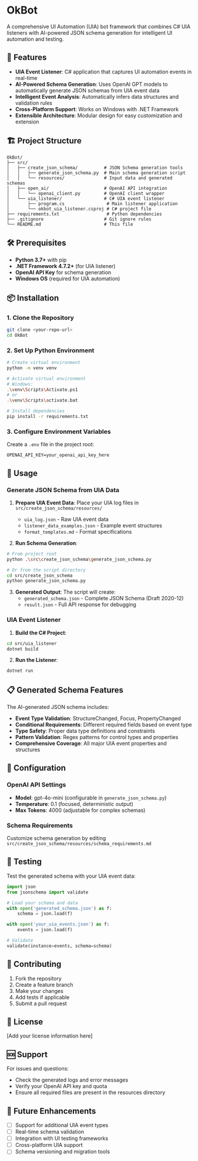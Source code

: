 # OkBot

A comprehensive UI Automation (UIA) bot framework that combines C# UIA listeners with AI-powered JSON schema generation for intelligent UI automation and testing.

## 🚀 Features

- **UIA Event Listener**: C# application that captures UI automation events in real-time
- **AI-Powered Schema Generation**: Uses OpenAI GPT models to automatically generate JSON schemas from UIA event data
- **Intelligent Event Analysis**: Automatically infers data structures and validation rules
- **Cross-Platform Support**: Works on Windows with .NET Framework
- **Extensible Architecture**: Modular design for easy customization and extension

## 🏗️ Project Structure

```
OkBot/
├── src/
│   ├── create_json_schema/          # JSON Schema generation tools
│   │   ├── generate_json_schema.py  # Main schema generation script
│   │   └── resources/               # Input data and generated schemas
│   ├── open_ai/                     # OpenAI API integration
│   │   └── openai_client.py         # OpenAI client wrapper
│   └── uia_listener/                # C# UIA event listener
│       ├── program.cs                # Main listener application
│       └── okbot_uia_listener.csproj # C# project file
├── requirements.txt                  # Python dependencies
├── .gitignore                       # Git ignore rules
└── README.md                        # This file
```

## 🛠️ Prerequisites

- **Python 3.7+** with pip
- **.NET Framework 4.7.2+** (for UIA listener)
- **OpenAI API Key** for schema generation
- **Windows OS** (required for UIA automation)

## 📦 Installation

### 1. Clone the Repository
```bash
git clone <your-repo-url>
cd OkBot
```

### 2. Set Up Python Environment
```bash
# Create virtual environment
python -m venv venv

# Activate virtual environment
# Windows:
.\venv\Scripts\Activate.ps1
# or
.\venv\Scripts\activate.bat

# Install dependencies
pip install -r requirements.txt
```

### 3. Configure Environment Variables
Create a `.env` file in the project root:
```env
OPENAI_API_KEY=your_openai_api_key_here
```

## 🚀 Usage

### Generate JSON Schema from UIA Data

1. **Prepare UIA Event Data**: Place your UIA log files in `src/create_json_schema/resources/`
   - `uia_log.json` - Raw UIA event data
   - `listener_data_examples.json` - Example event structures
   - `format_templates.md` - Format specifications

2. **Run Schema Generation**:
```bash
# From project root
python .\src\create_json_schema\generate_json_schema.py

# Or from the script directory
cd src/create_json_schema
python generate_json_schema.py
```

3. **Generated Output**: The script will create:
   - `generated_schema.json` - Complete JSON Schema (Draft 2020-12)
   - `result.json` - Full API response for debugging

### UIA Event Listener

1. **Build the C# Project**:
```bash
cd src/uia_listener
dotnet build
```

2. **Run the Listener**:
```bash
dotnet run
```

## 📋 Generated Schema Features

The AI-generated JSON schema includes:

- **Event Type Validation**: StructureChanged, Focus, PropertyChanged
- **Conditional Requirements**: Different required fields based on event type
- **Type Safety**: Proper data type definitions and constraints
- **Pattern Validation**: Regex patterns for control types and properties
- **Comprehensive Coverage**: All major UIA event properties and structures

## 🔧 Configuration

### OpenAI API Settings
- **Model**: gpt-4o-mini (configurable in `generate_json_schema.py`)
- **Temperature**: 0.1 (focused, deterministic output)
- **Max Tokens**: 4000 (adjustable for complex schemas)

### Schema Requirements
Customize schema generation by editing `src/create_json_schema/resources/schema_requirements.md`

## 🧪 Testing

Test the generated schema with your UIA event data:
```python
import json
from jsonschema import validate

# Load your schema and data
with open('generated_schema.json') as f:
    schema = json.load(f)

with open('your_uia_events.json') as f:
    events = json.load(f)

# Validate
validate(instance=events, schema=schema)
```

## 🤝 Contributing

1. Fork the repository
2. Create a feature branch
3. Make your changes
4. Add tests if applicable
5. Submit a pull request

## 📝 License

[Add your license information here]

## 🆘 Support

For issues and questions:
- Check the generated logs and error messages
- Verify your OpenAI API key and quota
- Ensure all required files are present in the resources directory

## 🔮 Future Enhancements

- [ ] Support for additional UIA event types
- [ ] Real-time schema validation
- [ ] Integration with UI testing frameworks
- [ ] Cross-platform UIA support
- [ ] Schema versioning and migration tools